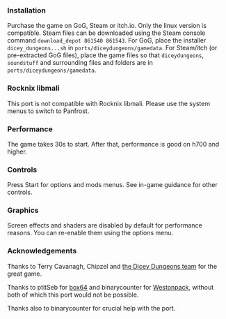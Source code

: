 ### Installation

Purchase the game on GoG, Steam or itch.io. Only the linux version is compatible. Steam files can be downloaded using the Steam console command `download_depot 861540 861543`. For GoG, place the installer `dicey_dungeons...sh` in `ports/diceydungeons/gamedata`. For Steam/itch (or pre-extracted GoG files), place the game files so that `diceydungeons`, `soundstuff` and surrounding files and folders are in `ports/diceydungeons/gamedata`.

### Rocknix libmali

This port is not compatible with Rocknix libmali. Please use the system menus to switch to Panfrost.

### Performance

The game takes 30s to start. After that, performance is good on h700 and higher.
### Controls

Press Start for options and mods menus. See in-game guidance for other controls.
### Graphics

Screen effects and shaders are disabled by default for performance reasons. You can re-enable them using the options menu.
### Acknowledgements

Thanks to Terry Cavanagh, Chipzel and [the Dicey Dungeons team](https://diceydungeons.com/credits.html) for the great game.

Thanks to ptitSeb for [box64](https://github.com/ptitSeb/box64) and binarycounter for [Westonpack](https://github.com/binarycounter/Westonpack/wiki), without both of which this port would not be possible.

Thanks also to binarycounter for crucial help with the port.
